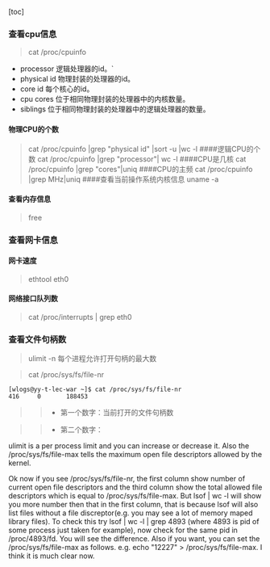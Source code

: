 
[toc]
### 查看cpu信息
>cat /proc/cpuinfo
 - processor       逻辑处理器的id。`
 - physical id    物理封装的处理器的id。
 - core id        每个核心的id。
 - cpu cores      位于相同物理封装的处理器中的内核数量。
 - siblings       位于相同物理封装的处理器中的逻辑处理器的数量。

#### 物理CPU的个数
> cat /proc/cpuinfo |grep "physical id" |sort -u |wc -l
####逻辑CPU的个数
> cat /proc/cpuinfo |grep "processor"| wc -l
####CPU是几核
> cat /proc/cpuinfo |grep "cores"|uniq
####CPU的主频
> cat /proc/cpuinfo |grep MHz|uniq 
####查看当前操作系统内核信息
> uname -a

#### 查看内存信息
>free

### 查看网卡信息
#### 网卡速度
>ethtool eth0  
#### 网络接口队列数
>cat /proc/interrupts | grep eth0


### 查看文件句柄数
>ulimit -n 每个进程允许打开句柄的最大数

> cat /proc/sys/fs/file-nr 
```shell
[wlogs@yy-t-lec-war ~]$ cat /proc/sys/fs/file-nr
416     0       188453
```
>>- 第一个数字：当前打开的文件句柄数

>>- 第二个数字：



ulimit is a per process limit and you can increase or decrease it. Also the /proc/sys/fs/file-max tells the maximum open file descriptors allowed by the kernel. 

Ok now if you see /proc/sys/fs/file-nr, the first column show number of current open file descriptors and the third column show the total allowed file descriptors which is equal to /proc/sys/fs/file-max. But lsof | wc -l will show you more number then that in the first column, that is because lsof will also list files without a file discreptor(e.g. you may see a lot of memory maped library files). To check this try lsof | wc -l | grep 4893 (where 4893 is pid of some process just taken for example), now check for the same pid in /proc/4893/fd. You will see the difference. Also if you want, you can set the /proc/sys/fs/file-max as follows. 
e.g. echo "12227" > /proc/sys/fs/file-max.
I think it is much clear now.
<!--stackedit_data:
eyJoaXN0b3J5IjpbLTIwNjc2MTIwOTldfQ==
-->